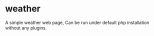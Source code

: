 # weather

A simple weather web page,
Can be run under default php installation without any plugins.
